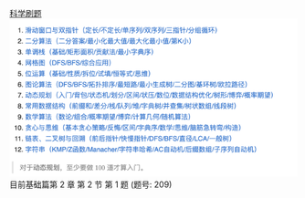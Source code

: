 [科学刷题](https://leetcode.cn/circle/discuss/RvFUtj/)  
![img.png](static/img.png)  
目前基础篇第 2 章 第 2 节 第 1 题 (题号: 209)